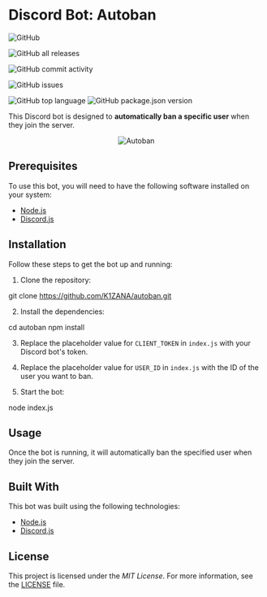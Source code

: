 # Discord Bot: Autoban

![GitHub](https://img.shields.io/github/license/K1ZANA/autoban?style=for-the-badge)

![GitHub all releases](https://img.shields.io/github/downloads/K1ZANA/autoban/total?style=for-the-badge)

![GitHub commit activity](https://img.shields.io/github/commit-activity/w/K1ZANA/autoban?style=for-the-badge) 

![GitHub issues](https://img.shields.io/github/issues-raw/K1ZANA/autoban?style=for-the-badge)

![GitHub top language](https://img.shields.io/github/languages/top/K1ZANA/autoban?style=for-the-badge)
![GitHub package.json version](https://img.shields.io/github/package-json/v/K1ZANA/autoban?style=for-the-badge)

This Discord bot is designed to **automatically ban a specific user** when they join the server.

<p align="center">
  <img src="https://i.imgur.com/8IWwMxZ.png" alt="Autoban">
</p>

## Prerequisites

To use this bot, you will need to have the following software installed on your system:

- [Node.js](https://nodejs.org/)
- [Discord.js](https://discord.js.org/)

## Installation

Follow these steps to get the bot up and running:

1. Clone the repository:

git clone https://github.com/K1ZANA/autoban.git


2. Install the dependencies:

cd autoban
npm install


3. Replace the placeholder value for `CLIENT_TOKEN` in `index.js` with your Discord bot's token.

4. Replace the placeholder value for `USER_ID` in `index.js` with the ID of the user you want to ban.

5. Start the bot:

node index.js


## Usage

Once the bot is running, it will automatically ban the specified user when they join the server.

## Built With

This bot was built using the following technologies:

- [Node.js](https://nodejs.org/)
- [Discord.js](https://discord.js.org/)

## License

This project is licensed under the _MIT License_. For more information, see the [LICENSE](LICENSE) file.
